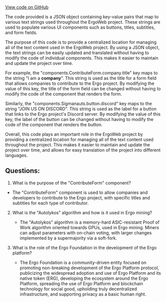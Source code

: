 [View code on GitHub](https://github.com/ergoplatform/ergoweb/content/locales/en.json)

The code provided is a JSON object containing key-value pairs that map to various text strings used throughout the ErgoWeb project. These strings are used to populate various UI components such as buttons, titles, subtitles, and form fields. 

The purpose of this code is to provide a centralized location for managing all of the text content used in the ErgoWeb project. By using a JSON object, the text strings can be easily updated and translated without having to modify the code of individual components. This makes it easier to maintain and update the project over time.

For example, the "components.ContributeForm.company.title" key maps to the string "I am a <b>company</b>". This string is used as the title for a form field that allows companies to contribute to the Ergo project. By modifying the value of this key, the title of the form field can be changed without having to modify the code of the component that renders the form.

Similarly, the "components.Sigmanauts.button.discord" key maps to the string "JOIN US ON DISCORD". This string is used as the label for a button that links to the Ergo project's Discord server. By modifying the value of this key, the label of the button can be changed without having to modify the code of the component that renders the button.

Overall, this code plays an important role in the ErgoWeb project by providing a centralized location for managing all of the text content used throughout the project. This makes it easier to maintain and update the project over time, and allows for easy translation of the project into different languages.
## Questions: 
 1. What is the purpose of the "ContributeForm" component?
   - The "ContributeForm" component is used to allow companies and developers to contribute to the Ergo project, with specific titles and subtitles for each type of contributor.

2. What is the "Autolykos" algorithm and how is it used in Ergo mining?
   - The "Autolykos" algorithm is a memory-hard ASIC-resistant Proof of Work algorithm oriented towards GPUs, used in Ergo mining. Miners can adjust parameters with on-chain voting, with larger changes implemented by a supermajority via a soft-fork.

3. What is the role of the Ergo Foundation in the development of the Ergo platform?
   - The Ergo Foundation is a community-driven entity focused on promoting non-breaking development of the Ergo Platform protocol, publicizing the widespread adoption and use of Ergo Platform and its native token (ERG), developing the ecosystem around the Ergo Platform, spreading the use of Ergo Platform and blockchain technology for social good, upholding truly decentralized infrastructure, and supporting privacy as a basic human right.